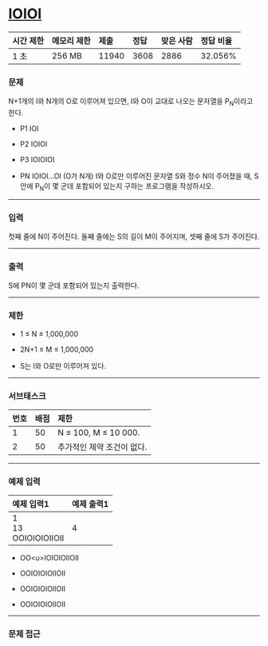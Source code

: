 # [IOIOI](https://www.acmicpc.net/problem/5525)

<div align = center>

| 시간 제한 | 메모리 제한 | 제출  | 정답 | 맞은 사람 | 정답 비율 |
| :-------- | :---------- | :---- | :--- | :-------- | :-------- |
| 1 초      | 256 MB      | 11940 | 3608 | 2886      | 32.056%   |

</div>

### 문제

N+1개의 I와 N개의 O로 이루어져 있으면, I와 O이 교대로 나오는 문자열을 P<sub>N</sub>이라고 한다.

  - P1 IOI

  - P2 IOIOI

  - P3 IOIOIOI

  - PN IOIOI...OI (O가 N개)
I와 O로만 이루어진 문자열 S와 정수 N이 주어졌을 때, S안에 P<sub>N</sub>이 몇 군데 포함되어 있는지 구하는 프로그램을 작성하시오.

---

### 입력

첫째 줄에 N이 주어진다. 둘째 줄에는 S의 길이 M이 주어지며, 셋째 줄에 S가 주어진다.

---

### 출력

S에 PN이 몇 군데 포함되어 있는지 출력한다.

---

### 제한

  - 1 ≤ N ≤ 1,000,000

  - 2N+1 ≤ M ≤ 1,000,000

  - S는 I와 O로만 이루어져 있다.

---

### 서브태스크

| 번호 | 배점 | 제한                       |
| :--- | :--- | :------------------------- |
| 1    | 50   | N ≤ 100, M ≤ 10 000.       |
| 2    | 50   | 추가적인 제약 조건이 없다. |

---

### 예제 입력

| 예제 입력1                 | 예제 출력1 |
| :------------------------- | :--------- |
| 1<br/>13<br/>OOIOIOIOIIOII | 4          |

  - OO\<u>IOI</u>OIOIIOII

  - OOIOIOIOIIOII

  - OOIOIOIOIIOII

  - OOIOIOIOIIOII

---

### 문제 접근

